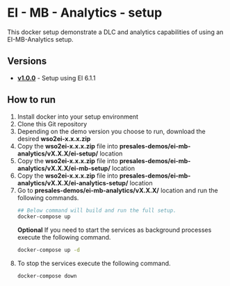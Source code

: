 # EI - MB - Analytics - setup
This docker setup demonstrate a DLC and analytics capabilities of using an EI-MB-Analytics setup.

## Versions
* [**v1.0.0**](v1.0.0) - Setup using EI 6.1.1

## How to run
1. Install docker into your setup environment
2. Clone this Git repository
3. Depending on the demo version you choose to run, download the desired **wso2ei-x.x.x.zip**
4. Copy the **wso2ei-x.x.x.zip** file into **presales-demos/ei-mb-analytics/vX.X.X/ei-setup/** location
5. Copy the **wso2ei-x.x.x.zip** file into **presales-demos/ei-mb-analytics/vX.X.X/ei-mb-setup/** location
6. Copy the **wso2ei-x.x.x.zip** file into **presales-demos/ei-mb-analytics/vX.X.X/ei-analytics-setup/** location
7. Go to **presales-demos/ei-mb-analytics/vX.X.X/** location and run the following commands.
    ```bash
    ## Below command will build and run the full setup.
    docker-compose up
    ```
    **Optional**
    If you need to start the services as background processes execute the following command.
    ```bash
    docker-compose up -d
    ```
8. To stop the services execute the following command.
   ```bash
   docker-compose down
   ``` 
